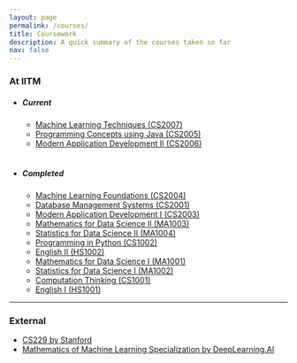 ```yaml
---
layout: page
permalink: /courses/
title: Coursework
description: A quick summary of the courses taken so far
nav: false
---
```


### At IITM
- ##### Current
    - [Machine Learning Techniques (CS2007)](https://study.iitm.ac.in/ds/course_pages/BSCS2007.html)
    - [Programming Concepts using Java (CS2005)](https://study.iitm.ac.in/ds/course_pages/BSCS2005.html)
    - [Modern Application Development II (CS2006)](https://study.iitm.ac.in/ds/course_pages/BSCS2006.html)   
    <br>
- ##### Completed
    - [Machine Learning Foundations (CS2004)](https://study.iitm.ac.in/ds/course_pages/BSCS2004.html)
    - [Database Management Systems (CS2001)](https://study.iitm.ac.in/ds/course_pages/BSCS2001.html)
    - [Modern Application Development I (CS2003)](https://study.iitm.ac.in/ds/course_pages/BSCS2003.html)
    - [Mathematics for Data Science II (MA1003)](https://study.iitm.ac.in/ds/course_pages/BSMA1003.html)
    - [Statistics for Data Science II (MA1004)](https://study.iitm.ac.in/ds/course_pages/BSMA1004.html)
    - [Programming in Python (CS1002)](https://study.iitm.ac.in/ds/course_pages/BSCS1002.html)
    - [English II (HS1002)](https://study.iitm.ac.in/ds/course_pages/BSHS1002.html)
    - [Mathematics for Data Science I (MA1001)](https://study.iitm.ac.in/ds/course_pages/BSMA1001.html)
    - [Statistics for Data Science I (MA1002)](https://study.iitm.ac.in/ds/course_pages/BSMA1002.html)
    - [Computation Thinking (CS1001)](https://study.iitm.ac.in/ds/course_pages/BSCS1001.html)
    - [English I (HS1001)](https://study.iitm.ac.in/ds/course_pages/BSHS1001.html)
    
---

### External
- [CS229 by Stanford](https://cs229.stanford.edu/)
- [Mathematics of Machine Learning Specialization by DeepLearning.AI](https://www.coursera.org/specializations/mathematics-for-machine-learning-and-data-science)